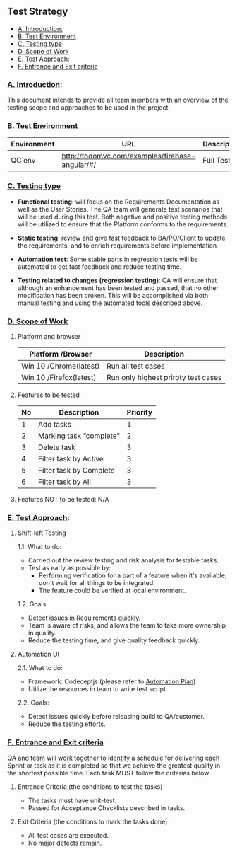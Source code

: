 ## Test Strategy

  - [A. Introduction:](#a-introduction)
  - [B. Test Environment](#b-test-environment)
  - [C. Testing type](#c-testing-type)
  - [D. Scope of Work](#d-scope-of-work)
  - [E. Test Approach:](#e-test-approach)
  - [F. Entrance and Exit criteria](#f-entrance-and-exit-criteria)


### [A. Introduction](#a-introduction): 
This document intends to provide all team members with an overview of the testing scope and approaches to be used in the project. 

### [B. Test Environment](#b-test-environment)

| Environment | URL                                             | Description  |
| ----------- | ----------------------------------------------- | ------------ |
| QC env      | http://todomvc.com/examples/firebase-angular/#/ | Full Testing |

### [C. Testing type](#c-testing-type)
- **Functional testing**: will focus on the Requirements Documentation as well as the User Stories. The QA team will generate test scenarios that will be used during this test. Both negative and positive testing methods will be utilized to ensure that the Platform conforms to the requirements.

- **Static testing**: review and give fast feedback to BA/PO/Client to update the requirements, and to enrich requirements before implementation

- **Automation test**: Some stable parts in regression tests will be automated to get fast feedback and reduce testing time.

- **Testing related to changes (regression testing)**: QA will ensure that although an enhancement has been tested and passed, that no other modification has been broken. This will be accomplished via both manual testing and using the automated tools described above.

  

### [D. Scope of Work](#d-scope-of-work)

1. Platform and browser

    | Platform /Browser       | Description                         |
    | ----------------------- | ----------------------------------- |
    | Win 10 /Chrome(latest)  | Run all test cases                  |
    | Win 10 /Firefox(latest) | Run only highest priroty test cases |

2. Features to be tested

    | No  | Description             | Priority |
    | --- | ----------------------- | -------- |
    | 1   | Add tasks               | 1        |
    | 2   | Marking task “complete” | 2        |
    | 3   | Delete task             | 3        |
    | 4   | Filter task by Active   | 3        |
    | 5   | Filter task by Complete | 3        |
    | 6   | Filter task by All      | 3        |

3. Features NOT to be tested: N/A
   
### [E. Test Approach](#e-test-approach): 

1. Shift-left Testing

    1.1. What to do:
      -    Carried out the review testing and risk analysis for testable tasks.
      -    Test as early as possible by:
           -    Performing verification for a part of a feature when it's available, don't wait for all things to be integrated.
           -    The feature could be verified at local environment.
    
    1.2. Goals:
      - Detect issues in Requirements quickly.
      - Team is aware of risks, and allows the team to take more ownership in quality.
      - Reduce the testing time, and give quality feedback quickly.

2. Automation UI
   
    2.1. What to do:
    -   Framework: Codeceptjs (please refer to [Automation Plan](https://github.com/hungdao-testing/TodoMVC/blob/master/Automation_Approach.md))
    -   Utilize the resources in team to write test script

    2.2. Goals:
    -   Detect issues quickly before releasing build to QA/customer.
    -   Reduce the testing efforts.

### [F. Entrance and Exit criteria](#f-entrance-and-exit-criteria)
QA and team will work together to identify a schedule for delivering each Sprint or task as it is completed so that we achieve the greatest quality in the shortest possible time. Each task MUST follow the criterias below

1. Entrance Criteria (the conditions to test the tasks)
   -   The tasks must have unit-test.
   -   Passed for Acceptance Checklists described in tasks.

2. Exit Criteria (the conditions to mark the tasks done)
   - All test cases are executed.
   - No major defects remain.

